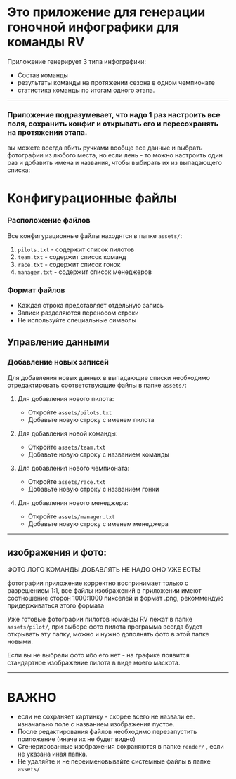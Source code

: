 # Это приложение для генерации гоночной инфографики для команды RV

Приложение генерирует 3 типа инфографики:
- Состав команды
- результаты команды на протяжении сезона в одном чемпионате
- статистика команды по итогам одного этапа.

- - - 

### Приложение подразумевает, что надо 1 раз настроить все поля, сохранить конфиг и открывать его и пересохранять на протяжении этапа.

вы можете всегда вбить ручками вообще все данные и выбрать фотографии из любого места, но если лень - то можно настроить один раз и добавить имена и названия, чтобы выбирать их из выпадающего списка:

# Конфигурационные файлы

### Расположение файлов
Все конфигурационные файлы находятся в папке `assets/`:

1. `pilots.txt` - содержит список пилотов
2. `team.txt` - содержит список команд
3. `race.txt` - содержит список гонок
4. `manager.txt` - содержит список менеджеров

### Формат файлов
- Каждая строка представляет отдельную запись
- Записи разделяются переносом строки
- Не используйте специальные символы

## Управление данными

### Добавление новых записей
Для добавления новых данных в выпадающие списки необходимо отредактировать соответствующие файлы в папке `assets/`:

1. Для добавления нового пилота:
   - Откройте `assets/pilots.txt`
   - Добавьте новую строку с именем пилота

2. Для добавления новой команды:
   - Откройте `assets/team.txt`
   - Добавьте новую строку с названием команды

3. Для добавления нового чемпионата:
   - Откройте `assets/race.txt`
   - Добавьте новую строку с названием гонки

4. Для добавления нового менеджера:
   - Откройте `assets/manager.txt`
   - Добавьте новую строку с именем менеджера

- - - 

## изображения и фото:

ФОТО ЛОГО КОМАНДЫ ДОБАВЛЯТЬ НЕ НАДО ОНО УЖЕ ЕСТЬ!

фотографии приложение корректно воспринимает только с разрешением 1:1, все файлы изображений в приложении имеют соотношение сторон 1000:1000 пикселей и формат .png, рекоммендую придерживаться этого формата

Уже готовые фотографии пилотов команды RV лежат в папке `assets/pilot/`, при выборе фото пилота программа всегда будет открывать эту папку, можно и нужно дополнять фото в этой папке новыми. 

Если вы не выбрали фото ибо его нет - на графике появится стандартное изображение пилота в виде моего маскота.

- - - 

# ВАЖНО
- если не сохраняет картинку - скорее всего не назвали ее. изначально поле с названием изображения пустое.
- После редактирования файлов необходимо перезапустить приложение (иначе их не будет видно)
- Сгенерированные изображения сохраняются в папке `render/` , если не указана иная папка. 
- Не удаляйте и не переименовывайте системные файлы в папке `assets/` 